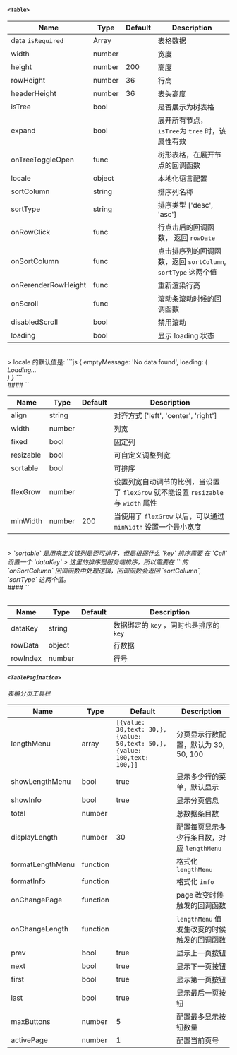 

#### `<Table>`

Name | Type | Default | Description |
---- | ---- | ------- | ----------- |
data `isRequired` | Array |  |  表格数据
width | number | | 宽度
height | number | 200 | 高度
rowHeight | number | 36 | 行高
headerHeight | number | 36 | 表头高度
isTree | bool | | 是否展示为树表格
expand | bool | | 展开所有节点，`isTree`为 `tree` 时，该属性有效
onTreeToggleOpen | func |  | 树形表格，在展开节点的回调函数
locale | object |  | 本地化语言配置
sortColumn | string |  | 排序列名称
sortType | string |  | 排序类型  ['desc', 'asc']
onRowClick | func  |  | 行点击后的回调函数， 返回 `rowDate`
onSortColumn | func  |  | 点击排序列的回调函数，返回 `sortColumn`, `sortType` 这两个值
onRerenderRowHeight| func  |  | 重新渲染行高
onScroll | func |  | 滚动条滚动时候的回调函数
disabledScroll | bool | | 禁用滚动
loading | bool | | 显示 loading 状态

<br>
> locale 的默认值是:
```js
{
  emptyMessage: 'No data found',
  loading: (
    <div>
      <i className="icon icon-cog icon-lg icon-spin" />
      <span>Loading...</span>
    </div>
  )
}
```

<br>
####  `<Column>`

Name | Type | Default | Description |
---- | ---- | ------- | ----------- |
align | string |  |  对齐方式 ['left', 'center', 'right']
width | number | | 列宽
fixed | bool |  | 固定列
resizable | bool |  | 可自定义调整列宽
sortable | bool |  | 可排序
flexGrow | number | | 设置列宽自动调节的比例，当设置了 `flexGrow` 就不能设置 `resizable` 与 `width` 属性
minWidth | number | 200 | 当使用了 `flexGrow` 以后，可以通过 `minWidth` 设置一个最小宽度
<br>
> `sortable` 是用来定义该列是否可排序，但是根据什么 `key` 排序需要 在 `Cell` 设置一个 `dataKey`
> 这里的排序是服务端排序，所以需要在 `<Table>` 的 `onSortColumn` 回调函数中处理逻辑，回调函数会返回 `sortColumn`, `sortType` 这两个值。

<br>
####  `<Cell>`

Name | Type | Default | Description |
---- | ---- | ------- | ----------- |
dataKey | string |  |  数据绑定的 `key` ，同时也是排序的 `key`
rowData | object |  | 行数据
rowIndex | number |  | 行号

#### `<TablePagination>`

表格分页工具栏

Name | Type | Default | Description |
---- | ---- | ------- | ----------- |
lengthMenu | array | `[{value: 30,text: 30,}, {value: 50,text: 50,}, {value: 100,text: 100,}]` |  分页显示行数配置，默认为 30, 50, 100
showLengthMenu  | bool | true  |  显示多少行的菜单，默认显示
showInfo   | bool | true | 显示分页信息
total | number |  | 总数据条目数
displayLength | number |  30 | 配置每页显示多少行条目数，对应 `lengthMenu`
formatLengthMenu| function | | 格式化 `lengthMenu`
formatInfo | function | | 格式化 `info`
onChangePage| function | | page 改变时候触发的回调函数
onChangeLength| function | | `lengthMenu` 值发生改变的时候触发的回调函数
prev | bool | true | 显示上一页按钮
next | bool | true | 显示下一页按钮
first | bool | true  | 显示第一页按钮
last | bool |  true | 显示最后一页按钮
maxButtons | number |  5 | 配置最多显示按钮数量
activePage | number |  1 | 配置当前页号
